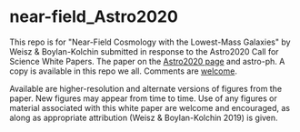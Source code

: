 # near-field_Astro2020

This repo is for "Near-Field Cosmology with the Lowest-Mass Galaxies" by Weisz & Boylan-Kolchin submitted in response to the Astro2020 Call for Science White Papers. The paper on the [Astro2020 page](http://sites.nationalacademies.org/SSB/CurrentProjects/SSB_185159#community_input) and astro-ph. A copy is available in this repo we all.  Comments are [welcome](mailto:dan.weisz@berkeley.edu).

Available are higher-resolution and alternate versions of figures from the paper.  New figures may appear from time to time. Use of any figures or material associated with this white paper are welcome and encouraged, as along as appropriate attribution (Weisz & Boylan-Kolchin 2019) is given.
